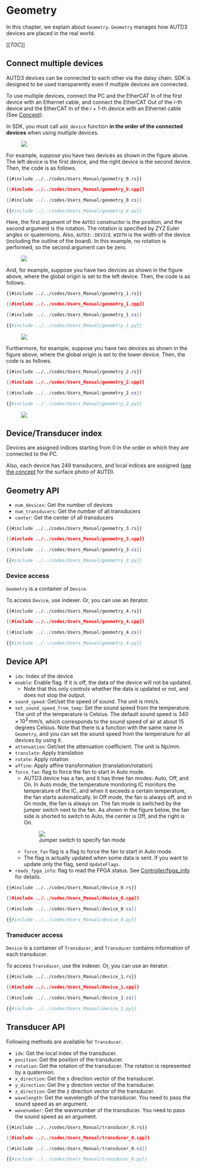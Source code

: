 # Geometry

In this chapter, we explain about `Geometry`.
`Geometry` manages how AUTD3 devices are placed in the real world.

[[_TOC_]]

## Connect multiple devices

AUTD3 devices can be connected to each other via the daisy chain.
SDK is designed to be used transparently even if multiple devices are connected.

To use multiple devices, connect the PC and the EtherCAT In of the first device with an Ethernet cable, and connect the EtherCAT Out of the $i$-th device and the EtherCAT In of the $i+1$-th device with an Ethernet cable (See [Concept](concept.md)).

In SDK, you must call `add_device` function **in the order of the connected devices** when using multiple devices.

<figure>
  <img src="../fig/Users_Manual/hor_left_ori_left_1.png"/>
</figure>

For example, suppose you have two devices as shown in the figure above.
The left device is the first device, and the right device is the second device.
Then, the code is as follows.

```rust,edition2021
{{#include ../../codes/Users_Manual/geometry_0.rs}}
```

```cpp
{{#include ../../codes/Users_Manual/geometry_0.cpp}}
```

```cs
{{#include ../../codes/Users_Manual/geometry_0.cs}}
```

```python
{{#include ../../codes/Users_Manual/geometry_0.py}}
```

Here, the first argument of the `AUTD3` constructor is the position, and the second argument is the rotation.
The rotation is specified by ZYZ Euler angles or quaternions.
Also, `AUTD3::DEVICE_WIDTH` is the width of the device (including the outline of the board).
In this example, no rotation is performed, so the second argument can be zero.

<figure>
  <img src="../fig/Users_Manual/hor_right_ori_left_1.png"/>
</figure>

And, for example, suppose you have two devices as shown in the figure above, where the global origin is set to the left device.
Then, the code is as follows.

```rust,edition2021
{{#include ../../codes/Users_Manual/geometry_1.rs}}
```

```cpp
{{#include ../../codes/Users_Manual/geometry_1.cpp}}
```

```cs
{{#include ../../codes/Users_Manual/geometry_1.cs}}
```

```python
{{#include ../../codes/Users_Manual/geometry_1.py}}
```

<figure>
  <img src="../fig/Users_Manual/vert.png"/>
</figure>

Furthermore, for example, suppose you have two devices as shown in the figure above, where the global origin is set to the lower device.
Then, the code is as follows.

```rust,edition2021
{{#include ../../codes/Users_Manual/geometry_2.rs}}
```

```cpp
{{#include ../../codes/Users_Manual/geometry_2.cpp}}
```

```cs
{{#include ../../codes/Users_Manual/geometry_2.cs}}
```

```python
{{#include ../../codes/Users_Manual/geometry_2.py}}
```

<figure>
  <img src="../fig/Users_Manual/hor_right_ori_right_1.png"/>
</figure>

## Device/Transducer index

Devices are assigned indices starting from 0 in the order in which they are connected to the PC.

Also, each device has 249 transducers, and local indices are assigned ([see the concept](./concept.md) for the surface photo of AUTD).

## Geometry API

- `num_devices`: Get the number of devices
- `num_transducers`: Get the number of all transducers
- `center`: Get the center of all transducers

```rust,edition2021
{{#include ../../codes/Users_Manual/geometry_3.rs}}
```

```cpp
{{#include ../../codes/Users_Manual/geometry_3.cpp}}
```

```cs
{{#include ../../codes/Users_Manual/geometry_3.cs}}
```

```python
{{#include ../../codes/Users_Manual/geometry_3.py}}
```

### Device access

`Geometry` is a container of `Device`.

To access `Device`, use indexer.
Or, you can use an iterator.

```rust,edition2021
{{#include ../../codes/Users_Manual/geometry_4.rs}}
```

```cpp
{{#include ../../codes/Users_Manual/geometry_4.cpp}}
```

```cs
{{#include ../../codes/Users_Manual/geometry_4.cs}}
```

```python
{{#include ../../codes/Users_Manual/geometry_4.py}}
```

## Device API

- `idx`: Index of the device
- `enable`: Enable flag. If it is off, the data of the device will not be updated.
  - Note that this only controls whether the data is updated or not, and does not stop the output.
- `sound_speed`: Get/set the speed of sound. The unit is mm/s.
- `set_sound_speed_from_temp`: Set the sound speed from the temperature. The unit of the temperature is Celsius. The default sound speed is $340\times 10^{3}\,\mathrm{mm/s}$, which corresponds to the sound speed of air at about 15 degrees Celsius. Note that there is a function with the same name in `Geometry`, and you can set the sound speed from the temperature for all devices by using it.
- `attenuation`: Get/set the attenuation coefficient. The unit is Np/mm.
- `translate`: Apply translation
- `rotate`: Apply rotation
- `affine`: Apply affine transformation (translation/rotation)
- `force_fan`: flag to force the fan to start in Auto mode.
  - AUTD3 device has a fan, and it has three fan modes: Auto, Off, and On. In Auto mode, the temperature monitoring IC monitors the temperature of the IC, and when it exceeds a certain temperature, the fan starts automatically. In Off mode, the fan is always off, and in On mode, the fan is always on. The fan mode is switched by the jumper switch next to the fan. As shown in the figure below, the fan side is shorted to switch to Auto, the center is Off, and the right is On.
    <figure>
      <img src="../fig/Users_Manual/fan.jpg"/>
    <figcaption>Jumper switch to specify fan mode</figcaption>
    </figure>
  - `force_fan` flag is a flag to force the fan to start in Auto mode.
  - The flag is actually updated when some data is sent. If you want to update only the flag, send `UpdateFlags`.
- `reads_fpga_info`: flag to read the FPGA status. See [Controller/fpga_info](./controller.md#fpga_info) for details.

```rust,edition2021
{{#include ../../codes/Users_Manual/device_0.rs}}
```

```cpp
{{#include ../../codes/Users_Manual/device_0.cpp}}
```

```cs
{{#include ../../codes/Users_Manual/device_0.cs}}
```

```python
{{#include ../../codes/Users_Manual/device_0.py}}
```

### Transducer access

`Device` is a container of `Transducer`, and `Transducer` contains information of each transducer.

To access `Transducer`, use the indexer.
Or, you can use an iterator.

```rust,edition2021
{{#include ../../codes/Users_Manual/device_1.rs}}
```

```cpp
{{#include ../../codes/Users_Manual/device_1.cpp}}
```

```cs
{{#include ../../codes/Users_Manual/device_1.cs}}
```

```python
{{#include ../../codes/Users_Manual/device_1.py}}
```

## Transducer API

Following methods are available for `Transducer`.

- `idx`: Get the local index of the transducer.
- `position`: Get the position of the transducer.
- `rotation`: Get the rotation of the transducer. The rotation is represented by a quaternion.
- `x_direction`: Get the x direction vector of the transducer.
- `y_direction`: Get the y direction vector of the transducer.
- `z_direction`: Get the z direction vector of the transducer.
- `wavelength`: Get the wavelength of the transducer. You need to pass the sound speed as an argument.
- `wavenumber`: Get the wavenumber of the transducer. You need to pass the sound speed as an argument.

```rust,edition2021
{{#include ../../codes/Users_Manual/transducer_0.rs}}
```

```cpp
{{#include ../../codes/Users_Manual/transducer_0.cpp}}
```

```cs
{{#include ../../codes/Users_Manual/transducer_0.cs}}
```

```python
{{#include ../../codes/Users_Manual/transducer_0.py}}
```
